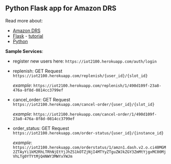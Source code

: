 ## Python Flask app for Amazon DRS
  
Read more about:  
* [Amazon DRS](https://developer.amazon.com/dash-replenishment-service)  
* [Flask](flask.pocoo.org/) - [tutorial](https://medium.com/python-pandemonium/build-simple-restful-api-with-python-and-flask-part-1-fae9ff66a706)
* [Python](https://www.learnpython.org/)  
  
**Sample Services**:  
  
* register new users here:
  `https://iot2100.herokuapp.com/auth/login`
  
* replenish: GET Request  
  `https://iot2100.herokuapp.com/replenish/{user_id}/{slot_id}`  
  
  *example*: `https://iot2100.herokuapp.com/replenish/1/490d109f-23a8-476a-8f8d-0814cc3799ef`

* cancel_order: GET Request  
  `https://iot2100.herokuapp.com/cancel-order/{user_id}/{slot_id}`  
    
  *example*: `https://iot2100.herokuapp.com/cancel-order/1/490d109f-23a8-476a-8f8d-0814cc3799ef`  
  
* order_status: GET Request  
  `https://iot2100.herokuapp.com/order-status/{user_id}/{instance_id}`  
    
  *example*: `https://iot2100.herokuapp.com/orderstatus/1/amzn1.dash.v2.o.ci40MGM2ZTAyYi1kM2RhLTRhNjEtYjJhZS1kOTZjNjI4MTYyZTguZWJkZGY3ZmMtYjgxMC00MjVhLTg0YTYtMjQ4NWY3MWYxYWJm`
